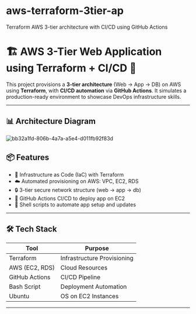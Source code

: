 # aws-terraform-3tier-ap
Terraform AWS 3-tier architecture with CI/CD using GitHub Actions
# 🏗️ AWS 3-Tier Web Application using Terraform + CI/CD 🚀

This project provisions a **3-tier architecture** (Web → App → DB) on AWS using **Terraform**, with **CI/CD automation** via **GitHub Actions**. It simulates a production-ready environment to showcase DevOps infrastructure skills.

---

## 📊 Architecture Diagram

![bb32a1fd-806b-4a7a-a5e4-d011fb92f83d](https://github.com/user-attachments/assets/4161209d-c7ee-4203-9b51-0bf3d5722ae4)

## 📦 Features

- 🔨 Infrastructure as Code (IaC) with Terraform
- ☁️ Automated provisioning on AWS: VPC, EC2, RDS
- 🔒 3-tier secure network structure (web → app → db)
- 🔄 GitHub Actions CI/CD to deploy app on EC2
- 🐧 Shell scripts to automate app setup and updates

---

## 🛠 Tech Stack

| Tool           | Purpose                          |
|----------------|----------------------------------|
| Terraform      | Infrastructure Provisioning      |
| AWS (EC2, RDS) | Cloud Resources                  |
| GitHub Actions | CI/CD Pipeline                   |
| Bash Script    | Deployment Automation            |
| Ubuntu         | OS on EC2 Instances              |

---




